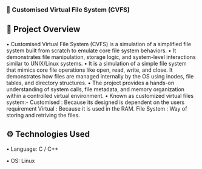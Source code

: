 ### **📁 Customised Virtual File System (CVFS)**

## 📌 Project Overview
• Customised Virtual File System (CVFS) is a simulation of a simplified file system built from scratch to emulate core file system behaviors.
• It demonstrates file manipulation, storage logic, and system-level interactions similar to UNIX/Linux systems.
• It is a simulation of a simple file system that mimics core file operations like open, read, write, and close. It demonstrates how files are managed internally by the OS using inodes, file tables, and directory structures. 
• The project provides a hands-on understanding of system calls, file metadata, and memory organization within a controlled virtual environment.
• Known as customized virtual files system:-
Customised : Because its designed is dependent on the users requirement
Virtual : Because it is used in the RAM.
File System : Way of storing and retriving the files.

## **⚙️ Technologies Used**
• Language: C / C++
 
• OS: Linux












